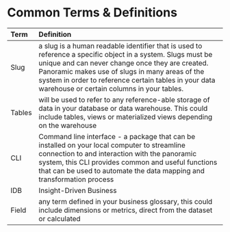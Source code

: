 # Common Terms & Definitions

<table>
  <thead>
    <tr>
      <th style="text-align:left">Term</th>
      <th style="text-align:left">Definition</th>
    </tr>
  </thead>
  <tbody>
    <tr>
      <td style="text-align:left">
        <p></p>
        <p>Slug</p>
      </td>
      <td style="text-align:left">a slug is a human readable identifier that is used to reference a specific
        object in a system. Slugs must be unique and can never change once they
        are created. Panoramic makes use of slugs in many areas of the system in
        order to reference certain tables in your data warehouse or certain columns
        in your tables.</td>
    </tr>
    <tr>
      <td style="text-align:left">Tables</td>
      <td style="text-align:left">will be used to refer to any reference-able storage of data in your database
        or data warehouse. This could include tables, views or materialized views
        depending on the warehouse</td>
    </tr>
    <tr>
      <td style="text-align:left">CLI</td>
      <td style="text-align:left">Command line interface - a package that can be installed on your local
        computer to streamline connection to and interaction with the panoramic
        system, this CLI provides common and useful functions that can be used
        to automate the data mapping and transformation process</td>
    </tr>
    <tr>
      <td style="text-align:left">IDB</td>
      <td style="text-align:left">Insight-Driven Business</td>
    </tr>
    <tr>
      <td style="text-align:left">Field</td>
      <td style="text-align:left">any term defined in your business glossary, this could include dimensions
        or metrics, direct from the dataset or calculated</td>
    </tr>
  </tbody>
</table>

